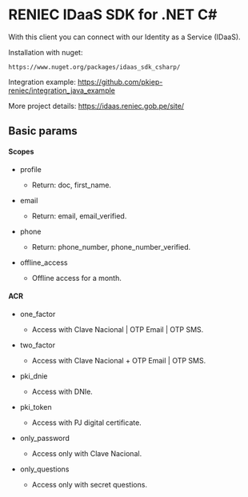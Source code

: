 # RENIEC IDaaS SDK for .NET C#
With this client you can connect with our Identity as a Service (IDaaS).

Installation with nuget:
```
https://www.nuget.org/packages/idaas_sdk_csharp/
```

Integration example:
https://github.com/pkiep-reniec/integration_java_example

More project details:
https://idaas.reniec.gob.pe/site/

## Basic params
#### Scopes
- profile
    - Return: doc, first_name.
	
- email
    - Return: email, email_verified.
	
- phone
    - Return: phone_number, phone_number_verified.
	
- offline_access
    - Offline access for a month.
	

#### ACR
- one_factor
    - Access with Clave Nacional | OTP Email | OTP SMS.
	
- two_factor
    - Access with Clave Nacional + OTP Email | OTP SMS.
	
- pki_dnie
    - Access with DNIe.
	
- pki_token
    - Access with PJ digital certificate.
	
- only_password
    - Access only with Clave Nacional.
	
- only_questions
    - Access only with secret questions.
	